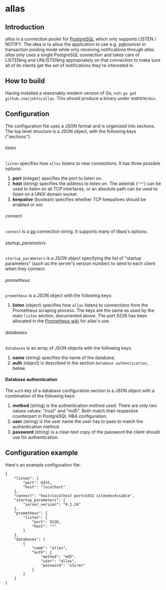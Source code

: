 allas
=====

Introduction
------------

_allas_ is a connection pooler for [PostgreSQL](http://www.postgresql.org)
which only supports LISTEN / NOTIFY.  The idea is to allow the application to
use e.g. pgbouncer in transaction pooling mode while only receiving
notifications through _allas_.  _allas_ only uses a single PostgreSQL
connection and takes care of LISTENing and UNLISTENing appropriately on that
connection to make sure all of its clients get the set of notifications they're
interested in.

How to build
------------

Having installed a reasonably modern version of Go, run: `go get
github.com/johto/allas`.  This should produce a binary under `$GOPATH/bin`.

Configuration
-------------

The configuration file uses a JSON format and is organized into sections.  The
top level structure is a JSON object, with the following keys ("sections"):

###### listen

`listen` specifies how `allas` listens to new connections.  It has three possible options:

  1. **port** (integer) specifies the port to listen on.
  2. **host** (string) specifies the address to listen on.  The asterisk
  (`"*"`) can be used to listen on all TCP interfaces, or an absolute path can
  be used to listen on a UNIX domain socket.
  3. **keepalive** (boolean) specifies whether TCP keepalives should be enabled or not.

###### connect

`connect` is a [pq](http://godoc.org/github.com/lib/pq) connection string.  It
supports many of libpq's options.

###### startup\_parameters

`startup_parameters` is a JSON object specifying the list of "startup
parameters" (such as the server's version number) to send to each client when
they connect.

###### prometheus

`prometheus` is a JSON object with the following keys:

  1. **listen** (object) specifies how `allas` listens to connections from the
  Prometheus scraping process.  The keys are the same as used by the main
  `listen` section, documented above.  The port 9226 has been allocated in the
  [Prometheus wiki](https://github.com/prometheus/prometheus/wiki/Default-port-allocations)
  for allas's use.

###### databases

`databases` is an array of JSON objects with the following keys:

  1. **name** (string) specifies the name of the database.
  2. **auth** (object) is described in the section `Database
  authentication`, below.

#### Database authentication

The `auth` key of a database configuration section is a JSON object with a
combination of the following keys:

  1. **method** (string) is the authentication method used.  There are only two
  values values: "trust" and "md5".  Both match their respective counterpart in
  PostgreSQL HBA configuration.
  2. **user** (string) is the user name the user has to pass to match the
  authentication method.
  3. **password** (string) is a clear-text copy of the password the client
  should use for authentication.

Configuration example
---------------------

Here's an example configuration file:

```
{
    "listen": {
        "port": 6433,
        "host": "localhost"
    },
    "connect": "host=localhost port=5432 sslmode=disable",
    "startup_parameters": {
        "server_version": "9.1.24"
    },
    "prometheus": {
        "listen": {
            "port": 9226,
            "host": "*"
        }
    },
    "databases": [
        {
            "name": "allas",
            "auth": {
                "method": "md5",
				"user": "allas",
				"password": "s3cret"
            }
        }
    ]
}
```

